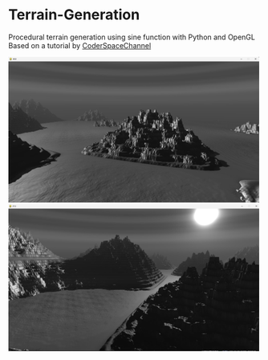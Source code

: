 # Terrain-Generation
Procedural terrain generation using sine function with Python and OpenGL
Based on a tutorial by [CoderSpaceChannel](https://www.youtube.com/@CoderSpaceChannel)

<img src="sin1.jpg" width="500"/>
<img src="sin2.jpg" width="500"/>

